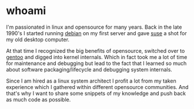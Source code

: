 # whoami

I'm passionated in linux and opensource for many years.
Back in the late 1990's I started running [debian](https://debian.org) on my first server
and gave [suse](https://suse.com) a shot for my old desktop computer.

At that time I recognized the big benefits of opensource,
switched over to [gentoo](https://gentoo.org) and digged into kernel internals.
Which in fact took me a lot of time for maintenance and debugging but lead to
the fact that I learned so much about software packaging/lifecycle
and debugging system internals.

Since I am hired as a linux system architect I profit a lot from my
taken experience which I gathered within different opensource communities.
And that's why I want to share some snippets of my knowledge and push back
as much code as possible.
